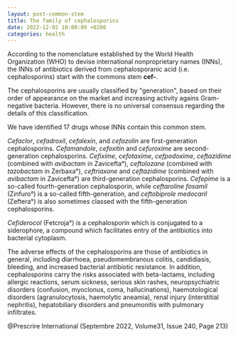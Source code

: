 ```yaml
---
layout: post-common-stem
title: The family of cephalosporins 
date: 2022-12-02 10:00:09 +0200
categories: health
---
```

According to the nomenclature established by the World Health Organization (WHO) to devise international nonproprietary names (INNs), the INNs of antibiotics derived from cephalosporanic acid (i.e. cephalosporins) start with the commons stem **cef-**.

The cephalosporins are usually classified by "generation", based on their order of appearance on the market and increasing activity agains Gram-negative bacteria. However, there is no universal consensus regarding the details of this classification.

We have identified 17 drugs whose INNs contain this common stem.

*Cefaclor*, *cefadroxil*, *cefalexin*, and *cefazolin* are first-generation cephalosporins. *Cefamandole*, *cefoxitin* and *cefuroxime* are second-generation cephalosporins. *Cefixime*, *cefotaxime*, *cefpodoxime*, *ceftazidime* (combined with *avibactam* in Zavicefta°), *ceftolozane* (combined with *tazobactam* in Zerbaxa°), *ceftriaxone* and *ceftazidime* (combined with *avibactam* in Zavicefta°) are third-generation cephalosporins. *Cefepime*  is a so-called fourth-generation cephalosporin, while *ceftaroline fosamil* (Zinfuro°) is a so-called fifth-generation, and *ceftobiprole medocaril* (Zeftera°) is also sometimes classed with the fifth-generation cephalosporins.

*Cefiderocol* (Fetcroja°) is a cephalosporin which is conjugated to a siderophore, a compound which facilitates entry of the antibiotics into bacterial cytoplasm.

The adverse effects of the cephalosporins are those of antibiotics in general, including diarrhoea, pseudomembranous colitis, candidiasis, bleeding, and increased bacterial antibiotic resistance. In addition, cephalosporins carry the risks associated with beta-lactams, including allergic reactions, serum sickness, serious skin rashes, neuropsychiatric disorders (confusion, myoclonus, coma, hallucinations), haemotological disorders (agranulocytosis, haemolytic aneamia), renal injury (interstitial nephritis), hepatobiliary disorders and pneumonitis with pulmonary infiltrates.

@Prescrire International (Septembre 2022, Volume31, Issue 240, Page 213)

